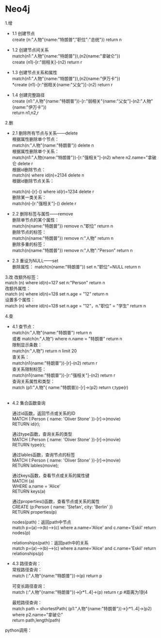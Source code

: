 # Neo4j

1.增


* 1.1 创建节点<br>
		create (n:"人物"{name:"特朗普","职位":"总统"}) return n

* 1.2 创建节点间关系<br>
    match(n1:"人物"{name:"特朗普"}),(n2{name:"拿破仑"})<br>
    create (n1)-[r:"弱相关]-(n2) return r<br>


* 1.3 创建节点关系和属性<br>
    match(n1:"人物"{name:"特朗普"}),(n2{name:"伊万卡"})<br>
   *create (n1)-[r:"弱相关{name:"父女"}]-(n2) return r<br>

* 1.4 创建完整路径<br>
    create (n1:"人物"{name:"特朗普"})-[r:"弱相关"{name:"父女"]-(n2:"人物"{name:"伊万卡"}) <br>
    return n1,n2,r<br>



2.删

* 2.1 删除所有节点与关系——delete<br>
    根据属性删除单个节点：<br>
    match(n:"人物"{name:"特朗普"}) delete n<br>
    根据属性删除单个关系：<br>
    match(n1:"人物{name:"特朗普"})-[r:"强相关"]-(n2) 
                         where n2.name="拿破仑 delete r<br>
    根据id删除节点：<br>
    match(n) where id(n)=2134 delete n<br>
    根据id删除节点关系：  <br><br>
    match(n)-[r]-() where id(r)=1234 delete r<br>
    删除某一类关系： <br>
    match(n)-[r:"强相关"]-() delete r <br>

* 2.2 删除标签与属性——remove<br>
    删除单节点的某个属性： <br>
    match(n{name:"特朗普"}) remove n."职位" return n<br>
    删除节点的标签： <br>
    match(n{name:"特朗普"}) remove n:"人物" return n<br>
    删除多重的标签： <br>
    match(n{name:"特朗普"}) remove n:"人物":"Person" return n   <br> 
    
* 2.3 重设为NULL——set<br>
    删除属性：            match(n{name:"特朗普"}) set n."职位"=NULL return n<br>
    
3.改
    改额外标签：<br>
    match (n) where id(n)=127 set n:"Person" return n<br>
    改额外属性： <br>
    match (n) where id(n)=128 set n.age = "12" return n<br>
    设置多个属性：<br>
    match (n) where id(n)=128 set n.age = "12"，n."职位" = "学生" return n<br>

4.查

* 4.1 查节点：<br>
   match(n:"人物"{name:"特朗普")  return n<br>
                         或者 match(n:"人物") where n.name = "特朗普" return n<br>
    限制显示条数：<br>
    match(n:"人物") return n limit 20<br>
    查关系：<br> 
    match(n1{name:"特朗普"})-[r]-(n2) return r<br>
    查关系限制标签：<br>
    match(n1{name:"特朗普"})-[r:"强相关"]-(n2) return r<br>
    查询关系属性和类型：<br>
    match (p1:"人物"{ name:"特朗普})-[r]->(p2) return r,type(r)<br>
    <br>
 
* 4.2 集合函数查询<br>

    通过id函数，返回节点或关系的ID<br>
    MATCH (:Person { name: 'Oliver Stone' })-[r]->(movie)<br>
    RETURN id(r);<br>
  
    通过type函数，查询关系的类型<br>
    MATCH (:Person { name: 'Oliver Stone' })-[r]->(movie)<br>
    RETURN type(r);<br>

    通过lables函数，查询节点的标签<br>
    MATCH (:Person { name: 'Oliver Stone' })-[r]->(movie)<br>
    RETURN lables(movie);<br>

    通过keys函数，查看节点或关系的属性键<br>
    MATCH (a)<br>
    WHERE a.name = 'Alice'<br>
    RETURN keys(a)<br>

    通过properties()函数，查看节点或关系的属性<br>
    CREATE (p:Person { name: 'Stefan', city: 'Berlin' })<br>
    RETURN properties(p)<br>

    nodes(path)：返回path中节点<br>
    match p=(a)-->(b)-->(c) where a.name='Alice' and c.name='Eskil' return nodes(p)<br>

    relationships(path)：返回path中的关系<br>
    match p=(a)-->(b)-->(c) where a.name='Alice' and c.name='Eskil' return relationships(p)<br>

* 4.3 路径查询：<br>
    常规路径查询：<br>
    match (:"人物"{name:"特朗普"})->(p) return p<br>

    可变长路径查询： <br>
    match (:"人物"{name:"特朗普"})->[r*1..4]->(p) return r,p #距离为1到4<br>
  
    最短路径查询：<br>
    match path = shortestPath( (p1:"人物"{name:"特朗普"})->[r*1..4]->(p2) <br>
    where p2.name="拿破仑"<br>
    return path,length(path)<br>




python调用：
